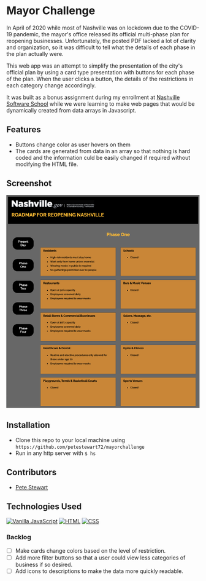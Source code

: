 # Mayor Challenge
In April of 2020 while most of Nashville was on lockdown due to the COVID-19 pandemic, the mayor's office released its official multi-phase plan for reopening businesses. Unfortunately, the posted PDF lacked a lot of clarity and organization, so it was difficult to tell what the details of each phase in the plan actually were.

This web app was an attempt to simplify the presentation of the city's official plan by using a card type presentation with buttons for each phase of the plan. When the user clicks a button, the details of the restrictions in each category change accordingly.

It was built as a bonus assignment during my enrollment at [Nashville Software School](http://nashvillesoftwareschool.com/) while we were learning to make web pages that would be dynamically created from data arrays in Javascript.

## Features
* Buttons change color as user hovers on them
* The cards are generated from data in an array so that nothing is hard coded and the information culd be easily changed if required without modifying the HTML file.

## Screenshot
![screenshot](./screenshot.png)

## Installation
* Clone this repo to your local machine using `https://github.com/petestewart72/mayorchallenge`
* Run in any http server with `$ hs`

## Contributors
* [Pete Stewart](https://github.com/petestewart72)

## Technologies Used
[![Vanilla JavaScript](https://img.shields.io/badge/JavaScript-2c9fcc?style=flat-square)](#) [![HTML](https://img.shields.io/badge/-HTML-2c9fcc?style=flat-square)](#) [![CSS](https://img.shields.io/badge/-CSS-2c9fcc?style=flat-square)](#)

### Backlog
- [ ] Make cards change colors based on the level of restriction.
- [ ] Add more filter buttons so that a user could view less categories of business if so desired.
- [ ] Add icons to descriptions to make the data more quickly readable.